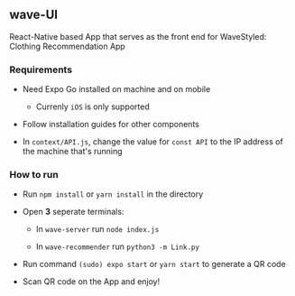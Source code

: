 ## wave-UI

React-Native based App that serves as the front end for WaveStyled: Clothing Recommendation App

### Requirements

- Need Expo Go installed on machine and on mobile
  
  - Currenly ``iOS`` is only supported

- Follow installation guides for other components

- In `context/API.js`, change the value for `const API` to the IP address of the machine that's running

### How to run

- Run `npm install` or `yarn install` in the directory

- Open **3** seperate terminals:
  
  - In `wave-server` run `node index.js`
  
  - In `wave-recommender` run ```python3 -m Link.py```

- Run command `(sudo) expo start` or `yarn start` to generate a QR code

- Scan QR code on the App and enjoy!
